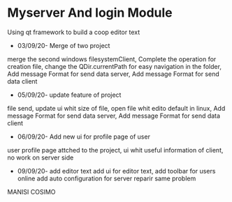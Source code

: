 # Myserver And login Module
Using qt framework to build a coop editor text

* 03/09/20- Merge of two project  

merge the second windows filesystemClient, 
Complete the operation for creation file, 
change the QDir.currentPath for easy navigation in the folder, 
Add message Format for send data server, 
Add message Format for send data client

* 05/09/20- update feature of project 

file send, 
update ui whit size of file, 
open file whit edito default in linux, 
Add message Format for send data server, 
Add message Format for send data client

* 06/09/20- Add new ui for profile page of user

user profile page attched to the project,
ui whit useful information of client,
no work on server side

* 09/09/20- add editor text 
add ui for editor text, add toolbar for users online
add auto configuration for server
reparir same problem 

MANISI COSIMO 

